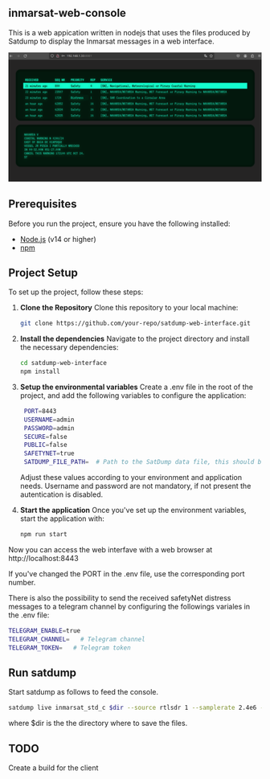 ## inmarsat-web-console
This is a web appication written in nodejs that uses the files produced by Satdump to display the Inmarsat messages in a web interface.

![Img](app_example.png)

## Prerequisites
Before you run the project, ensure you have the following installed:
- [Node.js](https://nodejs.org/) (v14 or higher)
- [npm](https://www.npmjs.com/)

## Project Setup
To set up the project, follow these steps:

1. **Clone the Repository**
   Clone this repository to your local machine:
   ```bash
   git clone https://github.com/your-repo/satdump-web-interface.git

2. **Install the dependencies**
   Navigate to the project directory and install the necessary dependencies:
   ```bash
   cd satdump-web-interface
   npm install
   
3. **Setup the environmental variables**
   Create a .env file in the root of the project, and add the following variables to configure the application:

   ```bash
    PORT=8443
    USERNAME=admin
    PASSWORD=admin
    SECURE=false
    PUBLIC=false
    SAFETYNET=true
    SATDUMP_FILE_PATH=  # Path to the SatDump data file, this should be the value $dir descried in the "Run satdump" step
   ```

   Adjust these values according to your environment and application needs.
   Username and password are not mandatory, if not present the autentication is disabled.

4. **Start the application**
   Once you've set up the environment variables, start the application with:
   ```bash
   npm run start

Now you can access the web interfave with a web browser at http://localhost:8443

If you've changed the PORT in the .env file, use the corresponding port number.

There is also the possibility to send the received safetyNet distress messages to a telegram channel by configuring the followings variales in the .env file:
```bash
TELEGRAM_ENABLE=true
TELEGRAM_CHANNEL=   # Telegram channel
TELEGRAM_TOKEN=   # Telegram token
```

## Run satdump
Start satdump as follows to feed the console.
```bash
satdump live inmarsat_std_c $dir --source rtlsdr 1 --samplerate 2.4e6 --frequency 1537.100e6 --gain 38 --bias --dc_block
```
where $dir is the the directory where to save the files.

## TODO
Create a build for the client